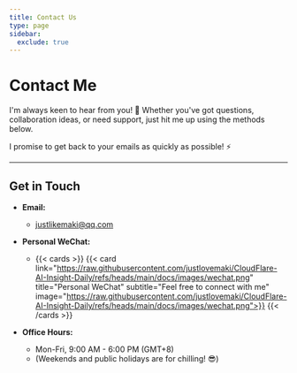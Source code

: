 ```yaml
---
title: Contact Us
type: page
sidebar:
  exclude: true
---
```

# Contact Me

I'm always keen to hear from you! 👋 Whether you've got questions, collaboration ideas, or need support, just hit me up using the methods below.

I promise to get back to your emails as quickly as possible! ⚡️

---

## **Get in Touch**

*   **Email:**
    *   [justlikemaki@qq.com](mailto:justlikemaki@qq.com)

*   **Personal WeChat:**
    *   {{< cards >}}
        {{< card link="https://raw.githubusercontent.com/justlovemaki/CloudFlare-AI-Insight-Daily/refs/heads/main/docs/images/wechat.png" title="Personal WeChat" subtitle="Feel free to connect with me" image="https://raw.githubusercontent.com/justlovemaki/CloudFlare-AI-Insight-Daily/refs/heads/main/docs/images/wechat.png">}}
        {{< /cards >}}

*   **Office Hours:**
    *   Mon-Fri, 9:00 AM - 6:00 PM (GMT+8)
    *   (Weekends and public holidays are for chilling! 😎)